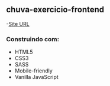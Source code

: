 ## chuva-exercicio-frontend


-[Site URL](https://tamiriscss.github.io/chuva-exercicio-frontend/)



### Construindo com:

- HTML5
- CSS3
- SASS
- Mobile-friendly
- Vanilla JavaScript
